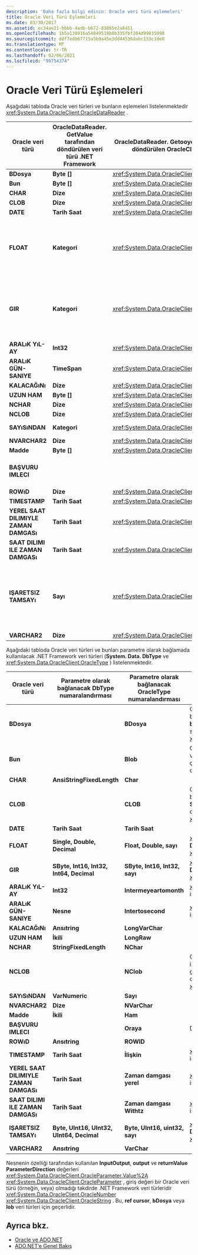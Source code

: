 ```yaml
---
description: 'Daha fazla bilgi edinin: Oracle veri türü eşlemeleri'
title: Oracle Veri Türü Eşlemeleri
ms.date: 03/30/2017
ms.assetid: ec34ae21-bbbb-4adb-b672-83865e2a8451
ms.openlocfilehash: 1b5a130916a54049518b8b335fbf384d99035090
ms.sourcegitcommit: ddf7edb67715a5b9a45e3dd44536dabc153c1de0
ms.translationtype: MT
ms.contentlocale: tr-TR
ms.lasthandoff: 02/06/2021
ms.locfileid: "99754374"
---
```

# <a name="oracle-data-type-mappings"></a>Oracle Veri Türü Eşlemeleri

Aşağıdaki tabloda Oracle veri türleri ve bunların eşlemeleri listelenmektedir <xref:System.Data.OracleClient.OracleDataReader> .  
  
|Oracle veri türü|OracleDataReader. GetValue tarafından döndürülen veri türü .NET Framework|OracleDataReader. Getooyclevalue tarafından döndürülen OracleClient veri türü|Açıklamalar|  
|----------------------|--------------------------------------------------------------------|------------------------------------------------------------------------|-------------|  
|**BDosya**|**Byte []**|<xref:System.Data.OracleClient.OracleBFile>||  
|**Bun**|**Byte []**|<xref:System.Data.OracleClient.OracleLob>||  
|**CHAR**|**Dize**|<xref:System.Data.OracleClient.OracleString>||  
|**CLOB**|**Dize**|<xref:System.Data.OracleClient.OracleLob>||  
|**DATE**|**Tarih Saat**|<xref:System.Data.OracleClient.OracleDateTime>||  
|**FLOAT**|**Kategori**|<xref:System.Data.OracleClient.OracleNumber>|Bu veri türü, **sayı** veri türü için bir diğer addır ve bir <xref:System.Data.OracleClient.OracleDataReader> **System. Decimal** veya <xref:System.Data.OracleClient.OracleNumber> kayan nokta değeri yerine bir sistem. Decimal öğesini döndürür. .NET Framework veri türünü kullanmak taşma oluşmasına neden olabilir.|  
|**GIR**|**Kategori**|<xref:System.Data.OracleClient.OracleNumber>|Bu veri türü, **Number (38)** veri türü için bir diğer addır ve, bir <xref:System.Data.OracleClient.OracleDataReader> **System. Decimal** veya bir <xref:System.Data.OracleClient.OracleNumber> tamsayı değeri yerine bir. Decimal olacak şekilde tasarlanmıştır. .NET Framework veri türünü kullanmak taşma oluşmasına neden olabilir.|  
|**ARALıK YıL-AY**|**Int32**|<xref:System.Data.OracleClient.OracleMonthSpan>||  
|**ARALıK GÜN-SANIYE**|**TimeSpan**|<xref:System.Data.OracleClient.OracleTimeSpan>||  
|**KALACAĞıNı**|**Dize**|<xref:System.Data.OracleClient.OracleString>||  
|**UZUN HAM**|**Byte []**|<xref:System.Data.OracleClient.OracleBinary>||  
|**NCHAR**|**Dize**|<xref:System.Data.OracleClient.OracleString>||  
|**NCLOB**|**Dize**|<xref:System.Data.OracleClient.OracleLob>||  
|**SAYıSıNDAN**|**Kategori**|<xref:System.Data.OracleClient.OracleNumber>|.NET Framework veri türünü kullanmak taşma oluşmasına neden olabilir.|  
|**NVARCHAR2**|**Dize**|<xref:System.Data.OracleClient.OracleString>||  
|**Madde**|**Byte []**|<xref:System.Data.OracleClient.OracleBinary>||  
|**BAŞVURU IMLECI**|||Oracle **ref cursor** veri türü nesne tarafından desteklenmiyor <xref:System.Data.OracleClient.OracleDataReader> .|  
|**ROWıD**|**Dize**|<xref:System.Data.OracleClient.OracleString>||  
|**TIMESTAMP**|**Tarih Saat**|<xref:System.Data.OracleClient.OracleDateTime>||  
|**YEREL SAAT DILIMIYLE ZAMAN DAMGASı**|**Tarih Saat**|<xref:System.Data.OracleClient.OracleDateTime>||  
|**SAAT DILIMI ILE ZAMAN DAMGASı**|**Tarih Saat**|<xref:System.Data.OracleClient.OracleDateTime>||  
|**IŞARETSIZ TAMSAYı**|**Sayı**|<xref:System.Data.OracleClient.OracleNumber>|Bu veri türü, **Number (38)** veri türü için bir diğer addır ve, <xref:System.Data.OracleClient.OracleDataReader> bir **System. Decimal** veya <xref:System.Data.OracleClient.OracleNumber> işaretsiz tamsayı değeri yerine bir sistem. Decimal öğesini döndürür. .NET Framework veri türünü kullanmak taşma oluşmasına neden olabilir.|  
|**VARCHAR2**|**Dize**|<xref:System.Data.OracleClient.OracleString>||  
  
 Aşağıdaki tabloda Oracle veri türleri ve bunları parametre olarak bağlamada kullanılacak .NET Framework veri türleri (**System. Data. DbType** ve <xref:System.Data.OracleClient.OracleType> ) listelenmektedir.  
  
|Oracle veri türü|Parametre olarak bağlanacak DbType numaralandırması|Parametre olarak bağlanacak OracleType numaralandırması|Açıklamalar|  
|----------------------|-----------------------------------------------|---------------------------------------------------|-------------|  
|**BDosya**||**BDosya**|Oracle **yalnızca bir bDosya parametresi olarak** bir **bDosya** bağlamaya izin verir. Örneğin, **Byte []** veya gibi bir **Not olmayan bir değer bağlamaya** çalışırsanız, Oracle için .NET veri sağlayıcısı, sizin için otomatik olarak oluşturmaz <xref:System.Data.OracleClient.OracleBinary> .|  
|**Bun**||**Blob**|Oracle yalnızca bir blobu blob **parametresi olarak** bağlamaya  izin verir. , **Byte []** veya gibi **BLOB** olmayan bir değer bağlamaya çalışırsanız, Oracle için .NET veri sağlayıcısı sizin için otomatik olarak oluşturmaz <xref:System.Data.OracleClient.OracleBinary> .|  
|**CHAR**|**AnsiStringFixedLength**|**Char**||  
|**CLOB**||**CLOB**|Oracle **yalnızca bir CLOB parametresi olarak** bir **CLOB** bağlamaya izin verir. Oracle için .NET Veri Sağlayıcısı, **System. String** veya gibi bir **CLOB** olmayan bir değer bağlamayı denerseniz sizin için otomatik olarak bir tane oluşturmaz <xref:System.Data.OracleClient.OracleString> .|  
|**DATE**|**Tarih Saat**|**Tarih Saat**||  
|**FLOAT**|**Single, Double, Decimal**|**Float, Double, sayı**|<xref:System.Data.OracleClient.OracleParameter.Size%2A>**System. Data. DBType** ve ' i belirler <xref:System.Data.OracleClient.OracleType> .|  
|**GIR**|**SByte, Int16, Int32, Int64, Decimal**|**SByte, Int16, Int32, sayı**|<xref:System.Data.OracleClient.OracleParameter.Size%2A>**System. Data. DBType** ve ' i belirler <xref:System.Data.OracleClient.OracleType> .|  
|**ARALıK YıL-AY**|**Int32**|**Intermeyeartomonth**|<xref:System.Data.OracleClient.OracleType> yalnızca Oracle 9i istemcisi ve sunucu yazılımı kullanılırken kullanılabilir.|  
|**ARALıK GÜN-SANIYE**|**Nesne**|**Intertosecond**|<xref:System.Data.OracleClient.OracleType> yalnızca Oracle 9i istemcisi ve sunucu yazılımı kullanılırken kullanılabilir.|  
|**KALACAĞıNı**|**Ansıtring**|**LongVarChar**||  
|**UZUN HAM**|**İkili**|**LongRaw**||  
|**NCHAR**|**StringFixedLength**|**NChar**||  
|**NCLOB**||**NClob**|Oracle yalnızca bir **NCLOB** **NCLOB** parametresi olarak bağlamaya izin verir. Oracle için .NET Veri Sağlayıcısı, **System. String** veya gibi **NCLOB** olmayan bir değer bağlamaya çalışırsanız, sizin için otomatik olarak bir yapılandırma oluşturmaz <xref:System.Data.OracleClient.OracleString> .|  
|**SAYıSıNDAN**|**VarNumeric**|**Sayı**||  
|**NVARCHAR2**|**Dize**|**NVarChar**||  
|**Madde**|**İkili**|**Ham**||  
|**BAŞVURU IMLECI**||**Oraya**|Daha fazla bilgi için bkz. [Oracle Ref imleçler](oracle-ref-cursors.md).|  
|**ROWıD**|**Ansıtring**|**ROWID**||  
|**TIMESTAMP**|**Tarih Saat**|**İlişkin**|<xref:System.Data.OracleClient.OracleType> yalnızca Oracle 9i istemcisi ve sunucu yazılımı kullanılırken kullanılabilir.|  
|**YEREL SAAT DILIMIYLE ZAMAN DAMGASı**|**Tarih Saat**|**Zaman damgası yerel**|<xref:System.Data.OracleClient.OracleType> yalnızca Oracle 9i istemcisi ve sunucu yazılımı kullanılırken kullanılabilir.|  
|**SAAT DILIMI ILE ZAMAN DAMGASı**|**Tarih Saat**|**Zaman damgası Withtz**|<xref:System.Data.OracleClient.OracleType> yalnızca Oracle 9i istemcisi ve sunucu yazılımı kullanılırken kullanılabilir.|  
|**IŞARETSIZ TAMSAYı**|**Byte, UInt16, UInt32, UInt64, Decimal**|**Byte, UInt16, uint32, sayı**|<xref:System.Data.OracleClient.OracleParameter.Size%2A>**System. Data. DBType** ve ' i belirler <xref:System.Data.OracleClient.OracleType> .|  
|**VARCHAR2**|**Ansıtring**|**VarChar**||  
  
 Nesnenin özelliği tarafından kullanılan **InputOutput**, **output** ve **returnValue** **ParameterDirection** değerleri <xref:System.Data.OracleClient.OracleParameter.Value%2A> <xref:System.Data.OracleClient.OracleParameter> , giriş değeri bir Oracle veri türü (örneğin, veya) olmadığı takdirde .NET Framework veri türleridir <xref:System.Data.OracleClient.OracleNumber> <xref:System.Data.OracleClient.OracleString> . Bu, **ref cursor**, **bDosya** veya **lob** veri türleri için geçerlidir.  
  
## <a name="see-also"></a>Ayrıca bkz.

- [Oracle ve ADO.NET](oracle-and-adonet.md)
- [ADO.NET’e Genel Bakış](ado-net-overview.md)
